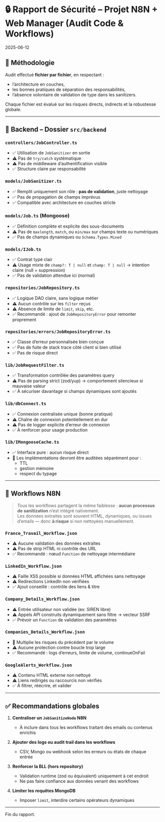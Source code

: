 
# 🔒 Rapport de Sécurité – Projet N8N + Web Manager (Audit Code & Workflows)
2025-06-12

## 🧭 Méthodologie
Audit effectué **fichier par fichier**, en respectant :
- l’architecture en couches,
- les bonnes pratiques de séparation des responsabilités,
- l’absence volontaire de validation de type dans les sanitizers.

Chaque fichier est évalué sur les risques directs, indirects et la robustesse globale.

---

## 📁 Backend – Dossier `src/backend`

### `controllers/JobController.ts`
- ✅ Utilisation de `JobSanitizer` en sortie
- ⚠️ Pas de `try/catch` systématique
- ⚠️ Pas de middleware d’authentification visible
- ✅ Structure claire par responsabilité

### `models/JobSanitizer.ts`
- ✅ Remplit uniquement son rôle : **pas de validation**, juste nettoyage
- ✅ Pas de propagation de champs imprévus
- ✅ Compatible avec architecture en couches stricte

### `models/Job.ts` (Mongoose)
- ✅ Définition complète et explicite des sous-documents
- ⚠️ Pas de `maxlength`, `match`, ou `min/max` sur champs texte ou numériques
- ✅ Pas de champs dynamiques ou `Schema.Types.Mixed`

### `models/IJob.ts`
- ✅ Contrat typé clair
- ⚠️ Usage mixte de `champ?: T | null` et `champ: T | null` → intention claire (null = suppression)
- ✅ Pas de validation attendue ici (normal)

### `repositories/JobRepository.ts`
- ✅ Logique DAO claire, sans logique métier
- ⚠️ Aucun contrôle sur les `filter` reçus
- ⚠️ Absence de limite de `limit`, `skip`, etc.
- ✅ Recommandé : ajout de `JobRepositoryError` pour remonter proprement

### `repositories/errors/JobRepositoryError.ts`
- ✅ Classe d’erreur personnalisée bien conçue
- ✅ Pas de fuite de stack trace côté client si bien utilisé
- ✅ Pas de risque direct

### `lib/JobRequestFilter.ts`
- ✅ Transformation contrôlée des paramètres query
- ⚠️ Pas de parsing strict (zod/yup) → comportement silencieux si mauvaise valeur
- ✅ À sécuriser davantage si champs dynamiques sont ajoutés

### `lib/dbConnect.ts`
- ✅ Connexion centralisée unique (bonne pratique)
- ⚠️ Chaîne de connexion potentiellement en dur
- ⚠️ Pas de logger explicite d’erreur de connexion
- ✅ À renforcer pour usage production

### `lib/IMongooseCache.ts`
- ✅ Interface pure : aucun risque direct
- 🔁 Les implémentations devront être auditées séparément pour :
  - TTL
  - gestion mémoire
  - respect du typage

---

## 📁 Workflows N8N

> Tous les workflows partagent la même faiblesse : **aucun processus de sanitization** n’est intégré nativement.  
> Les données extraites sont souvent HTML, dynamiques, ou issues d’emails — donc **à risque** si non nettoyées manuellement.

### `France_Travail_Workflow.json`
- ⚠️ Aucune validation des données extraites
- ⚠️ Pas de strip HTML ni contrôle des URL
- ✅ Recommandé : nœud `Function` de nettoyage intermédiaire

### `LinkedIn_Workflow.json`
- ⚠️ Faille XSS possible si données HTML affichées sans nettoyage
- ⚠️ Redirections LinkedIn non vérifiées
- ✅ Ajout conseillé : contrôle des liens & titre

### `Company_Details_Workflow.json`
- ⚠️ Entrée utilisateur non validée (ex: SIREN libre)
- ⚠️ Appels API construits dynamiquement sans filtre → vecteur SSRF
- ✅ Prévoir un `Function` de validation des paramètres

### `Companies_Details_Workflow.json`
- 🔁 Multiplie les risques du précédent par le volume
- ⚠️ Aucune protection contre boucle trop large
- ✅ Recommandé : logs d’erreurs, limite de volume, continueOnFail

### `GoogleAlerts_Workflow.json`
- ⚠️ Contenu HTML externe non nettoyé
- ⚠️ Liens redirigés ou raccourcis non vérifiés
- ✅ À filtrer, réécrire, et valider

---

## ✅ Recommandations globales

1. **Centraliser un `JobSanitizeNode` N8N**
   - À inclure dans tous les workflows traitant des emails ou contenus enrichis

2. **Ajouter des logs ou audit trail dans les workflows**
   - CSV, Mongo ou webhook selon les erreurs ou états de chaque entrée

3. **Renforcer la BLL (hors repository)**
   - Validation runtime (zod ou équivalent) uniquement à cet endroit
   - Ne pas faire confiance aux données venant des workflows

4. **Limiter les requêtes MongoDB**
   - Imposer `limit`, interdire certains opérateurs dynamiques

---

Fin du rapport.
